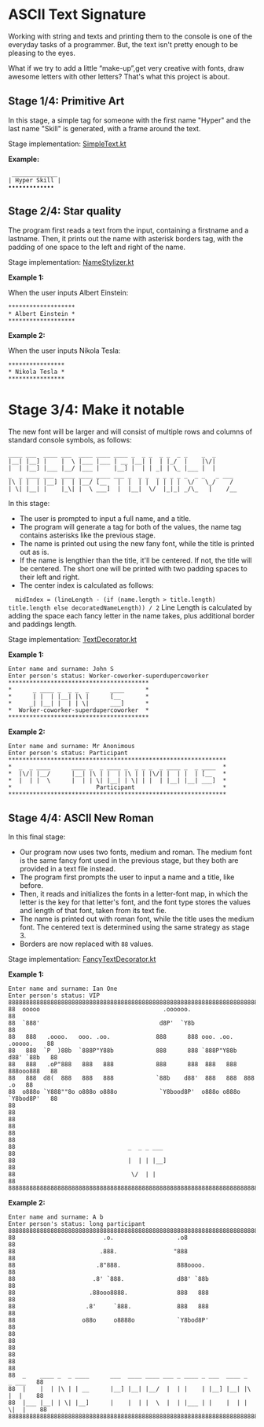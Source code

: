 # ASCII Text Signature


Working with string and texts and printing them to the console
is one of the everyday tasks of a programmer.
But, the text isn't pretty enough to be pleasing to the eyes. 

What if we try to add a little “make-up”,get very creative with fonts, draw
awesome letters with other letters? That's what this project is about.

## Stage 1/4: Primitive Art

In this stage, a simple tag for someone with the first name "Hyper" and the last name "Skill" is generated, with a frame
around the text. 

Stage implementation: [SimpleText.kt](src/signature/SimpleText.kt)

**Example:** 

     _____________
    | Hyper Skill |
    •••••••••••••


## Stage 2/4: Star quality

The program first reads a text from the input, containing a firstname and a lastname. 
Then, it prints out the name with asterisk borders tag, with the padding of one space to the left and right of the name.

Stage implementation: [NameStylizer.kt](src/signature/NameStylizer.kt)

**Example 1:**

When the user inputs Albert Einstein:

    *******************
    * Albert Einstein *
    *******************

**Example 2:**

When the user inputs Nikola Tesla:

    ****************
    * Nikola Tesla *
    ****************

# Stage 3/4: Make it notable

The new font will be larger and will consist of multiple rows and columns of standard console symbols, as follows:

    ____ ___  ____ ___  ____ ____ ____ _  _ _  _ _  _ _    _  _
    |__| |__] |    |  \ |___ |___ | __ |__| |  | |_/  |    |\/|
    |  | |__] |___ |__/ |___ |    |__] |  | | _| | \_ |___ |  |
    _  _ ____ ___  ____ ____ ____ ___ _  _ _  _ _ _ _ _  _ _   _ ___ 
    |\ | |  | |__] |  | |__/ [__   |  |  | |  | | | |  \/   \_/    /
    | \| |__| |    |_\| |  \ ___]  |  |__|  \/  |_|_| _/\_   |    /__

In this stage: 
 
- The user is prompted to input a full name, and a title.
- The program will generate a tag for both of the values, the name tag contains asterisks like the previous stage.
- The name is printed out using the new fany font, while the title is printed out as is.
- If the name is lengthier than the title, it'll be centered. If not, the title will be centered. The short one will be printed with two padding spaces to their left and right.
- The center index is calculated as follows:

`  midIndex = (lineLength - (if (name.length > title.length) title.length else decoratedNameLength)) / 2`
Line Length is calculated by adding the space each fancy letter in the name takes, plus additional border and paddings length.

Stage implementation: [TextDecorator.kt](src/signature/TextDecorator.kt)

**Example 1:**

    Enter name and surname: John S
    Enter person's status: Worker-coworker-superdupercoworker
    ****************************************
    *      _ ____ _  _ _  _      ____      *
    *      | |  | |__| |\ |      [__       *
    *     _| |__| |  | | \|      ___]      *
    *  Worker-coworker-superdupercoworker  *
    ****************************************

**Example 2:**

    Enter name and surname: Mr Anonimous
    Enter person's status: Participant
    **************************************************************
    *  _  _ ____      ____ _  _ ____ _  _ _ _  _ ____ _  _ ____  *
    *  |\/| |__/      |__| |\ | |  | |\ | | |\/| |  | |  | [__   *
    *  |  | |  \      |  | | \| |__| | \| | |  | |__| |__| ___]  *
    *                        Participant                         *
    **************************************************************

## Stage 4/4: ASCII New Roman

In this final stage:
- Our program now uses two fonts, medium and roman. The medium font is the same fancy
font used in the previous stage, but they both are provided in a text file instead.
- The program first prompts the user to input a name and a title, like before.
- Then, it reads and initializes the fonts in a letter-font map, in which the letter 
is the key for that letter's font, and the font type stores the values and length of that font, taken from its text fie.
- The name is printed out with roman font, while the title uses the medium font. The centered text is determined using the same strategy as stage 3.
- Borders are now replaced with `88` values.

Stage implementation: [FancyTextDecorator.kt](src/signature/FancyTextDecorator.kt)

**Example 1:**

    Enter name and surname: Ian One
    Enter person's status: VIP
    888888888888888888888888888888888888888888888888888888888888888888888888888888888
    88  ooooo                                   .oooooo.                           88
    88  `888'                                  d8P'  `Y8b                          88
    88   888   .oooo.   ooo. .oo.             888      888 ooo. .oo.    .ooooo.    88
    88   888  `P  )88b  `888P"Y88b            888      888 `888P"Y88b  d88' `88b   88
    88   888   .oP"888   888   888            888      888  888   888  888ooo888   88
    88   888  d8(  888   888   888            `88b    d88'  888   888  888    .o   88
    88  o888o `Y888""8o o888o o888o            `Y8bood8P'  o888o o888o `Y8bod8P'   88
    88                                                                             88
    88                                                                             88
    88                                                                             88
    88                                _  _ _ ___                                   88
    88                                |  | | |__]                                  88
    88                                 \/  | |                                     88
    888888888888888888888888888888888888888888888888888888888888888888888888888888888

**Example 2:**

    Enter name and surname: A b
    Enter person's status: long participant
    88888888888888888888888888888888888888888888888888888888888888888888888888888888
    88                         .o.                  .o8                           88
    88                        .888.                "888                           88
    88                       .8"888.                888oooo.                      88
    88                      .8' `888.               d88' `88b                     88
    88                     .88ooo8888.              888   888                     88
    88                    .8'     `888.             888   888                     88
    88                   o88o     o8888o            `Y8bod8P'                     88
    88                                                                            88
    88                                                                            88
    88                                                                            88
    88  _    ____ _  _ ____      ___  ____ ____ ___ _ ____ _ ___  ____ _  _ ___   88
    88  |    |  | |\ | | __      |__] |__| |__/  |  | |    | |__] |__| |\ |  |    88
    88  |___ |__| | \| |__]      |    |  | |  \  |  | |___ | |    |  | | \|  |    88
    88888888888888888888888888888888888888888888888888888888888888888888888888888888

